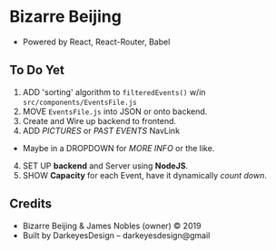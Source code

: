 # Bizarre Beijing
+ Powered by React, React-Router, Babel

## To Do Yet
1. ADD 'sorting' algorithm to `filteredEvents()` w/in `src/components/EventsFile.js`
2. MOVE `EventsFile.js` into JSON or onto backend.
  1. Create and Wire up backend to frontend.
3. ADD *PICTURES* or *PAST EVENTS* NavLink
  + Maybe in a DROPDOWN for *MORE INFO* or the like.
4. SET UP **backend** and Server using **NodeJS**.
5. SHOW **Capacity** for each Event, have it dynamically *count down*.

## Credits
+ Bizarre Beijing & James Nobles (owner) © 2019
+ Built by DarkeyesDesign – darkeyesdesign@gmail